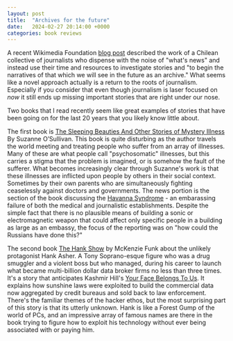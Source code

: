 ```yaml
---
layout: post
title:  "Archives for the future"
date:   2024-02-27 20:14:00 +0000
categories: book reviews
---
```


A recent Wikimedia Foundation [blog post](https://diff.wikimedia.org/2024/02/19/communicating-diversity-links-between-journalism-and-the-wikimedia-universe/)
described the work of a Chilean collective of journalists who dispense with the noise of 
"what's news" and instead use their time and resources to investigate stories and
"to begin the narratives of that which we will see in the future as an archive."
What seems like a novel approach actually is a return to the roots of journalism.
Especially if you consider that even though journalism is laser focused on *now*
it still ends up missing important stories that are right under our nose.

Two books that I read recently seem like great examples of stories that have been
going on for the last 20 years that you likely know little about.

The first book is [The Sleeping Beauties And Other Stories of Mystery Illness](https://www.nytimes.com/2021/09/23/books/review/the-sleeping-beauties-suzanne-osullivan.html?unlocked_article_code=1.Y00.c_rm.k3vzkhVltgaF&smid=url-share)
By Suzanne O’Sullivan. This book is quite disturbing as the author travels the world
meeting and treating people who suffer from an array of illnesses. Many of these are
what people call "psychosomatic" illnesses, but this carries a stigma that the problem
is imagined, or is somehow the fault of the sufferer. What becomes increasingly clear through
Suzanne's work is that these illnesses are inflicted upon people by others in their social
context. Sometimes by their own parents who are simultaneously fighting
ceaselessly against doctors and governments. The news portion is the section of the book
discussing the [Havanna Syndrome](https://en.wikipedia.org/wiki/Havana_syndrome) - an
embarassing failure of both the medical and journalistic establishments. Despite the simple
fact that there is no plausible means of building a sonic or electromagnetic weapon that could
affect only specific people in a building as large as an embassy, the focus of the reporting
was on "how could the Russians have done this?"

The second book [The Hank Show](https://www.nytimes.com/2023/10/04/books/review/the-hank-show-mckenzie-funk.html?unlocked_article_code=1.Y00.DM_F.KWdFNax-ZwsZ&smid=url-share)
by McKenzie Funk about the unlikely protagonist Hank Asher. A Tony Soprano-esque figure who
was a drug smuggler and a violent boss but who managed, during his career to launch what
became multi-billion dollar data broker firms no less than three times. It's a story that
anticipates Kashmir Hill's [Your Face Belongs To Us](https://www.simonandschuster.co.uk/books/Your-Face-Belongs-to-Us/Kashmir-Hill/9781398509177).
It explains how sunshine laws were exploited to build the commercial data now aggregated
by credit bureaus and sold back to law enforcement. There's the familiar themes of the
hacker ethos, but the most surprising part of this story is that its utterly unknown.
Hank is like a Forest Gump of the world of PCs, and an impressive array of famous names
are there in the book trying to figure how to exploit his technology without ever
being associated with or paying him.
